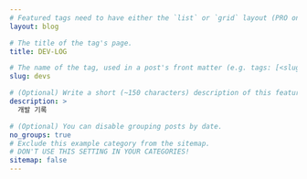 ```yaml
---
# Featured tags need to have either the `list` or `grid` layout (PRO only).
layout: blog

# The title of the tag's page.
title: DEV-LOG

# The name of the tag, used in a post's front matter (e.g. tags: [<slug>]).
slug: devs

# (Optional) Write a short (~150 characters) description of this featured tag.
description: >
  개발 기록

# (Optional) You can disable grouping posts by date.
no_groups: true
# Exclude this example category from the sitemap.
# DON'T USE THIS SETTING IN YOUR CATEGORIES!
sitemap: false
---
```


